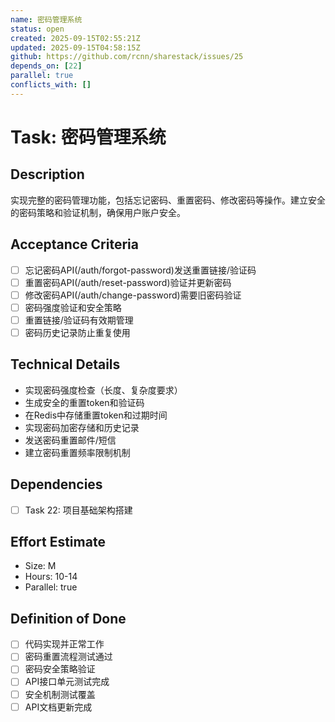 ```yaml
---
name: 密码管理系统
status: open
created: 2025-09-15T02:55:21Z
updated: 2025-09-15T04:58:15Z
github: https://github.com/rcnn/sharestack/issues/25
depends_on: [22]
parallel: true
conflicts_with: []
---
```


# Task: 密码管理系统

## Description
实现完整的密码管理功能，包括忘记密码、重置密码、修改密码等操作。建立安全的密码策略和验证机制，确保用户账户安全。

## Acceptance Criteria
- [ ] 忘记密码API(/auth/forgot-password)发送重置链接/验证码
- [ ] 重置密码API(/auth/reset-password)验证并更新密码
- [ ] 修改密码API(/auth/change-password)需要旧密码验证
- [ ] 密码强度验证和安全策略
- [ ] 重置链接/验证码有效期管理
- [ ] 密码历史记录防止重复使用

## Technical Details
- 实现密码强度检查（长度、复杂度要求）
- 生成安全的重置token和验证码
- 在Redis中存储重置token和过期时间
- 实现密码加密存储和历史记录
- 发送密码重置邮件/短信
- 建立密码重置频率限制机制

## Dependencies
- [ ] Task 22: 项目基础架构搭建

## Effort Estimate
- Size: M
- Hours: 10-14
- Parallel: true

## Definition of Done
- [ ] 代码实现并正常工作
- [ ] 密码重置流程测试通过
- [ ] 密码安全策略验证
- [ ] API接口单元测试完成
- [ ] 安全机制测试覆盖
- [ ] API文档更新完成
